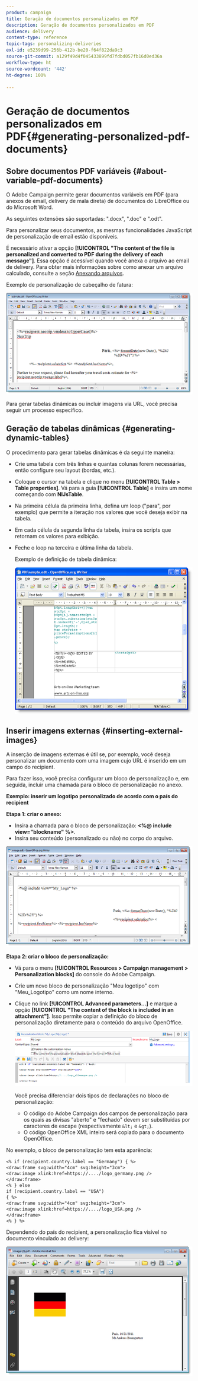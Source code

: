 ```yaml
---
product: campaign
title: Geração de documentos personalizados em PDF
description: Geração de documentos personalizados em PDF
audience: delivery
content-type: reference
topic-tags: personalizing-deliveries
exl-id: e5239d99-256b-412b-be20-f64f822da9c3
source-git-commit: a129f49d4f045433899fd7fdbd057fb16d0ed36a
workflow-type: ht
source-wordcount: '442'
ht-degree: 100%

---
```


# Geração de documentos personalizados em PDF{#generating-personalized-pdf-documents}

## Sobre documentos PDF variáveis {#about-variable-pdf-documents}

O Adobe Campaign permite gerar documentos variáveis em PDF (para anexos de email, delivery de mala direta) de documentos do LibreOffice ou do Microsoft Word.

As seguintes extensões são suportadas: &quot;.docx&quot;, &quot;.doc&quot; e &quot;.odt&quot;.

Para personalizar seus documentos, as mesmas funcionalidades JavaScript de personalização de email estão disponíveis.

É necessário ativar a opção **[!UICONTROL "The content of the file is personalized and converted to PDF during the delivery of each message"]**. Essa opção é acessível quando você anexa o arquivo ao email de delivery. Para obter mais informações sobre como anexar um arquivo calculado, consulte a seção [Anexando arquivos](attaching-files.md).

Exemplo de personalização de cabeçalho de fatura:

![](assets/s_ncs_pdf_simple.png)

Para gerar tabelas dinâmicas ou incluir imagens via URL, você precisa seguir um processo específico.

## Geração de tabelas dinâmicas {#generating-dynamic-tables}

O procedimento para gerar tabelas dinâmicas é da seguinte maneira:

* Crie uma tabela com três linhas e quantas colunas forem necessárias, então configure seu layout (bordas, etc.).
* Coloque o cursor na tabela e clique no menu **[!UICONTROL Table > Table properties]**. Vá para a guia **[!UICONTROL Table]** e insira um nome começando com **NlJsTable**.
* Na primeira célula da primeira linha, defina um loop (&quot;para&quot;, por exemplo) que permite a iteração nos valores que você deseja exibir na tabela.
* Em cada célula da segunda linha da tabela, insira os scripts que retornam os valores para exibição.
* Feche o loop na terceira e última linha da tabela.

   Exemplo de definição de tabela dinâmica:

   ![](assets/s_ncs_pdf_table.png)

## Inserir imagens externas {#inserting-external-images}

A inserção de imagens externas é útil se, por exemplo, você deseja personalizar um documento com uma imagem cujo URL é inserido em um campo do recipient.

Para fazer isso, você precisa configurar um bloco de personalização e, em seguida, incluir uma chamada para o bloco de personalização no anexo.

**Exemplo: inserir um logotipo personalizado de acordo com o país do recipient**

**Etapa 1: criar o anexo:**

* Insira a chamada para o bloco de personalização: **&lt;%@ include view=&quot;blockname&quot; %>**.
* Insira seu conteúdo (personalizado ou não) no corpo do arquivo.

![](assets/s_ncs_open_office_blocdeperso.png)

**Etapa 2: criar o bloco de personalização:**

* Vá para o menu **[!UICONTROL Resources > Campaign management > Personalization blocks]** do console do Adobe Campaign.
* Crie um novo bloco de personalização &quot;Meu logotipo&quot; com &quot;Meu_Logotipo&quot; como um nome interno.
* Clique no link **[!UICONTROL Advanced parameters...]** e marque a opção **[!UICONTROL "The content of the block is included in an attachment"]**. Isso permite copiar a definição do bloco de personalização diretamente para o conteúdo do arquivo OpenOffice.

   ![](assets/s_ncs_pdf_bloc_option.png)

   Você precisa diferenciar dois tipos de declarações no bloco de personalização:

   * O código do Adobe Campaign dos campos de personalização para os quais as divisas &quot;aberto&quot; e &quot;fechado&quot; devem ser substituídas por caracteres de escape (respectivamente `&lt;` e `&gt;`).
   * O código OpenOffice XML inteiro será copiado para o documento OpenOffice.

No exemplo, o bloco de personalização tem esta aparência:

```
<% if (recipient.country.label == "Germany") { %>
<draw:frame svg:width="4cm" svg:height="3cm">
<draw:image xlink:href=https://..../logo_germany.png />
</draw:frame>
<% } else
if (recipient.country.label == "USA")
{ %>
<draw:frame svg:width="4cm" svg:height="3cm">
<draw:image xlink:href=https://..../logo_USA.png />
</draw:frame>
<% } %>
```

Dependendo do país do recipient, a personalização fica visível no documento vinculado ao delivery:

![](assets/s_ncs_pdf_result.png)
